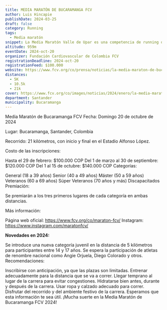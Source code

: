 ```yaml
---
title: MEDIA MARATÓN DE BUCARAMANGA FCV
author: Luis Hincapie
publishDate: 2024-03-25
draft: false
category: Running
tags:
  - Media maratón
snippet: La Media Maratón Valle de Upar es una competencia de running que se celebra anualmente en Valledupar, Cesar, Colombia. La carrera ofrece distancias de 5K, 10K y 21K, y está abierta a corredores de todas las edades y niveles de experiencia.
altitude: 959m
eventDate: 2024-oct-20
organizer: Fundación Cardiovascular de Colombia FCV
registrationDeadline: 2024-oct-20
registrationFeed: $100.000
website: https://www.fcv.org/co/prensa/noticias/la-media-maraton-de-bucaramanga-fcv-abre-inscripciones-con-descuento-por-pronto-pago
distances:
  - 5K
  - 10.5k
  - 21k
cover: https://www.fcv.org/co/images/noticias/2024/enero/la-media-maraton-de-bucaramanga-fcv-abre-inscripciones-con-descuento-por-pronto-pago.webp
department: Santander
municipality: Bucaramanga
---
```


Media Maratón de Bucaramanga FCV
Fecha: Domingo 20 de octubre de 2024

Lugar: Bucaramanga, Santander, Colombia

Recorrido: 21 kilómetros, con inicio y final en el Estadio Alfonso López.

Costo de las inscripciones:

Hasta el 29 de febrero: $100.000 COP
Del 1 de marzo al 30 de septiembre: $120.000 COP
Del 1 al 15 de octubre: $140.000 COP
Categorías:

General (18 a 39 años)
Senior (40 a 49 años)
Máster (50 a 59 años)
Veteranos (60 a 69 años)
Súper Veteranos (70 años y más)
Discapacitados
Premiación:

Se premiarán a los tres primeros lugares de cada categoría en ambas distancias.

Más información:

Página web oficial: https://www.fcv.org/co/maraton-fcv/
Instagram: https://www.instagram.com/maratonfcv/


**Novedades en 2024:**

Se introduce una nueva categoría juvenil en la distancia de 5 kilómetros para participantes entre 14 y 17 años.
Se espera la participación de atletas de renombre nacional como Angie Orjuela, Diego Colorado y otros.
Recomendaciones:

Inscribirse con anticipación, ya que las plazas son limitadas.
Entrenar adecuadamente para la distancia que se va a correr.
Llegar temprano al lugar de la carrera para evitar congestiones.
Hidratarse bien antes, durante y después de la carrera.
Usar ropa y calzado adecuado para correr.
Disfrutar del recorrido y del ambiente festivo de la carrera.
Esperamos que esta información te sea útil. ¡Mucha suerte en la Media Maratón de Bucaramanga FCV 2024!
